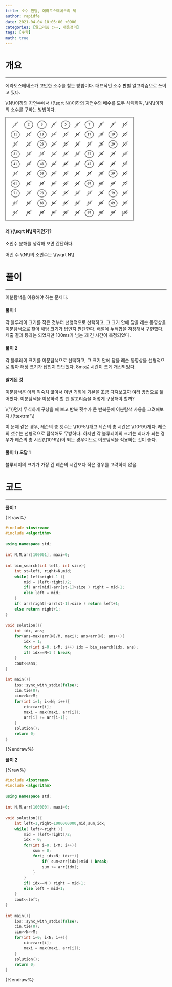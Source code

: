 ```yaml
---
title: 소수 판별, 에라토스테네스의 체
author: rapidfe
date: 2021-04-04 18:05:00 +0900
categories: [알고리즘 c++, 내용정리]
tags: [수학]
math: true
---
```


# **개요**

---

에라토스테네스가 고안한 소수를 찾는 방법이다. 대표적인 소수 판별 알고리즘으로 쓰이고 있다.

\\(N\\)이하의 자연수에서 \\(\sqrt N\\)이하의 자연수의 배수를 모두 삭제하여, \\(N\\)이하의 소수를 구하는 방법이다.

![eratos](/assets/img/eratos.png)

#### **왜 \\(\sqrt N\\)까지인가?**

소인수 분해를 생각해 보면 간단하다.

어떤 수 \\(N\\)의 소인수는 \\(\sqrt N\\)



# **풀이**

---

이분탐색을 이용해야 하는 문제다.

#### **풀이 1**

각 블루레이 크기를 작은 것부터 선형적으로 선택하고, 그 크기 안에 담을 레슨 동영상을 이분탐색으로 찾아 해당 크기가 답인지 판단한다. 배열에 누적합을 저장해서 구현했다. 제출 결과 통과는 되었지만 100ms가 넘는 꽤 긴 시간이 측정되었다.

#### **풀이 2**

각 블루레이 크기를 이분탐색으로 선택하고, 그 크기 안에 담을 레슨 동영상을 선형적으로 찾아 해당 크기가 답인지 판단했다. 8ms로 시간이 크게 개선되었다.

#### **알게된 것**

이분탐색은 아직 익숙치 않아서 이번 기회에 기본을 조금 다져보고자 여러 방법으로 풀어봤다. 이분탐색을 이용하려 할 땐 알고리즘을 어떻게 구상해야 할까? 

\\("\\)먼저 무식하게 구상을 해 보고 반복 횟수가 큰 반복문에 이분탐색 사용을 고려해보자.\\(\textrm"\\)

이 문제 같은 경우, 레슨의 총 갯수는 \\(10^5\\)개고 레슨의 총 시간은 \\(10^9\\)개다. 레슨의 갯수는 선형적으로 탐색해도 무방하다. 하지만 각 블루레이의 크기는 최대가 되는 경우가 레슨의 총 시간(\\(10^9\\))이 되는 경우이므로 이분탐색을 적용하는 것이 좋다.

#### **풀이 1) 오답 1**

블루레이의 크기가 가장 긴 레슨의 시간보다 작은 경우를 고려하지 않음.



# **코드**

---

**풀이 1**

{%raw%}

```c++
#include <iostream>
#include <algorithm>

using namespace std;

int N,M,arr[100001], maxi=0;

int bin_search(int left, int size){
    int st=left, right=N,mid;
    while( left<right-1 ){
        mid = (left+right)/2;
        if( arr[mid]-arr[st-1]>size ) right = mid-1;
        else left = mid;
    }
    if( arr[right]-arr[st-1]>size ) return left+1;
    else return right+1;
}

void solution(){
    int idx, ans;
    for(ans=max(arr[N]/M, maxi); ans<arr[N]; ans++){
        idx = 1;
        for(int i=0; i<M; i++) idx = bin_search(idx, ans);
        if( idx==N+1 ) break;
    }
    cout<<ans;
}

int main(){
    ios::sync_with_stdio(false);
    cin.tie(0);
    cin>>N>>M;
    for(int i=1; i<=N; i++){
        cin>>arr[i];
        maxi = max(maxi, arr[i]);
        arr[i] += arr[i-1];
    }
    solution();
    return 0;
}
```

{%endraw%}

**풀이 2**

{%raw%}

```c++
#include <iostream>
#include <algorithm>

using namespace std;

int N,M,arr[100000], maxi=0;

void solution(){
    int left=1,right=1000000000,mid,sum,idx;
    while( left<=right ){
        mid = (left+right)/2;
        idx = 0;
        for(int i=0; i<M; i++){
            sum = 0;
            for(; idx<N; idx++){
                if( sum+arr[idx]>mid ) break;
                sum += arr[idx];
            }
        }
        if( idx==N ) right = mid-1;
        else left = mid+1;
    }
    cout<<left;
}

int main(){
    ios::sync_with_stdio(false);
    cin.tie(0);
    cin>>N>>M;
    for(int i=0; i<N; i++){
        cin>>arr[i];
        maxi = max(maxi, arr[i]);
    }
    solution();
    return 0;
}
```

{%endraw%}
